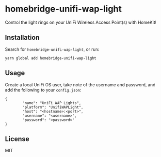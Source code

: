 # homebridge-unifi-wap-light
Control the light rings on your UniFi Wireless Access Point(s) with HomeKit!

## Installation
Search for `homebridge-unifi-wap-light`, or run:
```
yarn global add homebridge-unifi-wap-light
```

## Usage
Create a local UniFi OS user, take note of the username and password, and add the following to your `config.json`:
```
{
		"name": "UniFi WAP Lights",
		"platform": "UnifiWAPLight",
		"host": "<hostname>:<port>",
		"username": "<username>",
		"password": "<password>"
}
```

## License
MIT
